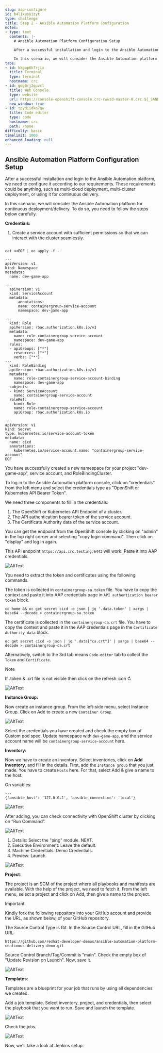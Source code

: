 ```yaml
---
slug: aap-configure
id: b4l1xusyizyt
type: challenge
title: Step 2 - Ansible Automation Platform Configuration
notes:
- type: text
  contents: |-
    # Ansible Automation Platform Configuration Setup

    After a successful installation and login to the Ansible Automation platform, we need to configure it according to our requirements. These requirements could be anything, such as multi-cloud deployment, multi-cluster deployment, or using it for continuous delivery.

    In this scenario, we will consider the Ansible Automation platform for continuous deployment/delivery.
tabs:
- id: kkgap6h7rjix
  title: Terminal
  type: terminal
  hostname: crc
- id: gdg0rj2quvcl
  title: Web Console
  type: website
  url: https://console-openshift-console.crc-rwwzd-master-0.crc.${_SANDBOX_ID}.instruqt.io
  new_window: true
- id: tpydiidko7qw
  title: Code editor
  type: code
  hostname: crc
  path: /home
difficulty: basic
timelimit: 1000
enhanced_loading: null
---
```


## Ansible Automation Platform Configuration Setup

After a successful installation and login to the Ansible Automation platform, we need to configure it according to our requirements. These requirements could be anything, such as multi-cloud deployment, multi-cluster deployment, or using it for continuous delivery.

In this scenario, we will consider the Ansible Automation platform for continuous deployment/delivery. To do so, you need to follow the steps below carefully.

**Credentials:**

1. Create a service account with sufficient permissions so that we can interact with the cluster seamlessly.
```

cat <<EOF | oc apply -f -

---
apiVersion: v1
kind: Namespace
metadata:
  name: dev-game-app

---
  apiVersion: v1
  kind: ServiceAccount
  metadata:
      annotations:
      name: containergroup-service-account
      namespace: dev-game-app

---
  kind: Role
  apiVersion: rbac.authorization.k8s.io/v1
  metadata:
    name: role-containergroup-service-account
    namespace: dev-game-app
  rules:
  - apiGroups: ["*"]
    resources: ["*"]
    verbs: ["*"]
---
  kind: RoleBinding
  apiVersion: rbac.authorization.k8s.io/v1
  metadata:
    name: role-containergroup-service-account-binding
    namespace: dev-game-app
  subjects:
  - kind: ServiceAccount
    name: containergroup-service-account
  roleRef:
    kind: Role
    name: role-containergroup-service-account
    apiGroup: rbac.authorization.k8s.io

---
apiVersion: v1
kind: Secret
type: kubernetes.io/service-account-token
metadata:
  name: cicd
  annotations:
    kubernetes.io/service-account.name: "containergroup-service-account"
EOF
```

You have successfully created a new namespace for your project "dev-game-app", service account, and RoleBindingCluster.

To log in to the Ansible Automation platform console, click on "credentials" from the left menu and select the credentials type as "OpenShift or Kubernetes API Bearer Token".

We need three components to fill in the credentials:
1. The OpenShift or Kubernetes API Endpoint of a cluster.
2. The API authentication bearer token of the service account.
3. The Certificate Authority data of the service account.

You can get the endpoint from the OpenShift console by clicking on "admin" in the top right corner and selecting "copy login command". Then click on "display" and log in again.

This API endpoint `https://api.crc.testing:6443` will work. Paste it into AAP credentials.

![AltText](https://github.com/redhat-developer-demos/ansible-automation-platform-continous-delivery-demo/blob/main/assets/oc_endpoint.png?raw=true)

You need to extract the token and certificates using the following commands.

The token is collected in `containergroup-sa.token` file. You have to copy the context and paste it into AAP credentials page in `API authentication bearer token` block.


```
cd home && oc get secret cicd -o json | jq '.data.token' | xargs | base64 --decode > containergroup-sa.token
```
The certificate is collected in the `containergroup-ca.crt` file. You have to copy the context and paste it in the AAP credentials page in the `Certificate Authority data` block.

```
oc get secret cicd -o json | jq '.data["ca.crt"]' | xargs | base64 --decode > containergroup-ca.crt
```

Alternatively, switch to the 3rd tab means `Code-editor` tab to collect the `Token` and `Certificate`.
> [!NOTE]
> If .token & .crt file is not visible then click on the refresh icon ↻

![AltText](https://github.com/redhat-developer-demos/ansible-automation-platform-continous-delivery-demo/blob/main/assets/aap_cred_filled.png?raw=true)

**Instance Group:**

Now create an instance group. From the left-side menu, select Instance Group. Click on Add to create a new `Container Group`.

![AltText](https://github.com/redhat-developer-demos/ansible-automation-platform-continous-delivery-demo/blob/main/assets/aap_instancegroup.png?raw=true)

Select the credentials you have created and check the empty box of Custom pod spec. Update namespace with `dev-game-app`, and the service account name will be `containergroup-service-account` here.

**Inventory:**

Now we have to create an inventory. Select inventories, click on **Add inventory**, and fill in the details. First, add the `Instance group` that you just made. You have to create `Hosts` here. For that, select Add & give a name to the host.

On variables:

```
---
{'ansible_host': '127.0.0.1', 'ansible_connection': 'local'}
```

![AltText](https://github.com/redhat-developer-demos/ansible-automation-platform-continous-delivery-demo/blob/main/assets/aap_inventory.png?raw=true)

After adding, you can check connectivity with OpenShift cluster by clicking on “Run Command”.

![AltText](https://github.com/redhat-developer-demos/ansible-automation-platform-continous-delivery-demo/blob/main/assets/aap_inventory_run_command.png?raw=true)

1. Details: Select the "ping" module. NEXT.
2. Executive Environment: Leave the default.
3. Machine Credentials: Demo Credentials.
4. Preview: Launch.

![AltText](https://github.com/redhat-developer-demos/ansible-automation-platform-continous-delivery-demo/blob/main/assets/aap_ping_op.png?raw=true)

**Project**:

The project is an SCM of the project where all playbooks and manifests are available. With the help of the project, we need to fetch it. From the left menu, select a project and click on Add, then give a name to the project.
> [!IMPORTANT]
>Kindly fork the following repository into your GitHub account and provide the URL, as shown below, of your GitHub repository.

The Source Control Type is Git. In the Source Control URL, fill in the GitHub URL:
```
https://github.com/redhat-developer-demos/ansible-automation-platform-continous-delivery-demo.git
```
Source Control Branch/Tag/Commit is "main". Check the empty box of "Update Revision on Launch". Now, save it.

![AltText](https://github.com/redhat-developer-demos/ansible-automation-platform-continous-delivery-demo/blob/main/assets/aap_project.png?raw=true)

**Templates**:

Templates are a blueprint for your job that runs by using all dependencies we created.

Add a job template. Select inventory, project, and credentials, then select the playbook that you want to run. Save and launch the template.

![AltText](https://github.com/redhat-developer-demos/ansible-automation-platform-continous-delivery-demo/blob/main/assets/aap_templte.png?raw=true)

Check the jobs.

![AltText](https://github.com/redhat-developer-demos/ansible-automation-platform-continous-delivery-demo/blob/main/assets/aap_templete_op.png?raw=true)

Now, we'll take a look at Jenkins setup.